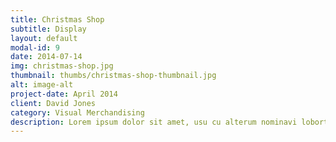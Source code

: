 ```yaml
---
title: Christmas Shop
subtitle: Display
layout: default
modal-id: 9
date: 2014-07-14
img: christmas-shop.jpg
thumbnail: thumbs/christmas-shop-thumbnail.jpg
alt: image-alt
project-date: April 2014
client: David Jones
category: Visual Merchandising
description: Lorem ipsum dolor sit amet, usu cu alterum nominavi lobortis.
---
```

